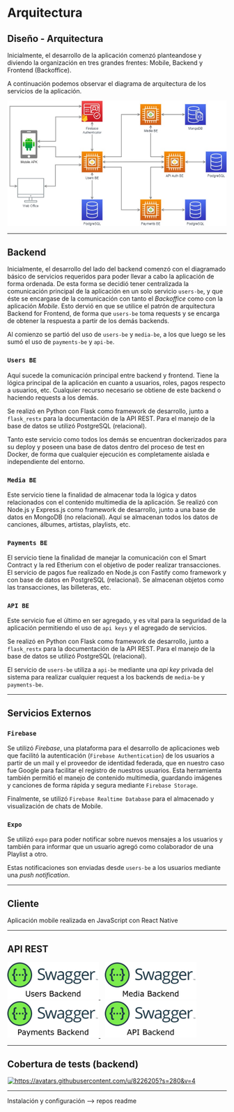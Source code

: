 # Arquitectura

## Diseño - Arquitectura

Inicialmente, el desarrollo de la aplicación comenzó planteandose y diviendo la organización en tres grandes frentes: Mobile, Backend y Frontend (Backoffice).

A continuación podemos observar el diagrama de arquitectura de los servicios de la aplicación.

<img src="img/spotifiuby-arq.jpeg" style="width:700px;" />

---

## Backend

Inicialmente, el desarrollo del lado del backend comenzó con el diagramado básico de servicios requeridos para poder llevar a cabo la aplicación de forma ordenada.
De esta forma se decidió tener centralizada la comunicación principal de la aplicación en un solo servicio `users-be`, y que éste se encargase de la comunicación con tanto el _Backoffice_ como con la aplicación _Mobile_.
Esto dervió en que se utilice el patrón de arquitectura Backend for Frontend, de forma que `users-be` toma requests y se encarga de obtener la respuesta a partir de los demás backends.

Al comienzo se partió del uso de `users-be` y `media-be`, a los que luego se les sumó el uso de `payments-be` y `api-be`.

### `Users BE`

Aquí sucede la comunicación principal entre backend y frontend. Tiene la lógica principal de la aplicación en cuanto a usuarios, roles, pagos respecto a usuarios, etc.
Cualquier recurso necesario se obtiene de este backend o haciendo requests a los demás.

Se realizó en Python con Flask como framework de desarrollo, junto a `flask_restx` para la documentación de la API REST. Para el manejo de la base de datos se utilizó PostgreSQL (relacional).

Tanto este servicio como todos los demás se encuentran dockerizados para su deploy y poseen una base de datos dentro del proceso de test en Docker, de forma que cualquier ejecución es completamente aislada e independiente del entorno.

### `Media BE`

Este servicio tiene la finalidad de almacenar toda la lógica y datos relacionados con el contenido multimedia de la aplicación.
Se realizó con Node.js y Express.js como framework de desarrollo, junto a una base de datos en MongoDB (no relacional).
Aquí se almacenan todos los datos de canciones, álbumes, artistas, playlists, etc.

### `Payments BE`

El servicio tiene la finalidad de manejar la comunicación con el Smart Contract y la red Etherium con el objetivo de poder realizar transacciones. El servicio de pagos fue realizado en Node.js con Fastify como framework y con base de datos en PostgreSQL (relacional). Se almacenan objetos como las transacciones, las billeteras, etc.

### `API BE`

Este servicio fue el último en ser agregado, y es vital para la seguridad de la aplicación permitiendo el uso de `api keys` y el agregado de servicios.

Se realizó en Python con Flask como framework de desarrollo, junto a `flask_restx` para la documentación de la API REST. Para el manejo de la base de datos se utilizó PostgreSQL (relacional).

El servicio de `users-be` utiliza a `api-be` mediante una _api key_ privada del sistema para realizar cualquier request a los backends de `media-be` y `payments-be`.

---

## Servicios Externos

### `Firebase`

Se utilizó _Firebase_, una plataforma para el desarrollo de aplicaciones web que facilitó la autenticación (`Firebase Authentication`) de los usuarios a partir de un mail y el proveedor de identidad federada, que en nuestro caso fue Google para facilitar el registro de nuestros usuarios.
Esta herramienta también permitió el manejo de contenido multimedia, guardando imágenes y canciones de forma rápida y segura mediante `Firebase Storage`.

Finalmente, se utilizó `Firebase Realtime Database` para el almacenado y visualización de chats de Mobile.

### `Expo`

Se utilizó `expo` para poder notificar sobre nuevos mensajes a los usuarios y también para informar que un usuario agregó como colaborador de una Playlist a otro.

Estas notificaciones son enviadas desde `users-be` a los usuarios mediante una _push notification_.

---

## Cliente

Aplicación mobile realizada en JavaScript con React Native

---

## API REST

<a href="https://users-be-spotifiuby.herokuapp.com/doc" style="margin-right: 10px;" target="_blank">
<img src="img/swagger-users-be.png" style="width:210px;"/>
</a>
<a href="https://media-be-spotifiuby.herokuapp.com/doc" style="margin-right: 10px;" target="_blank">
<img src="img/swagger-media-be.png" style="width:210px;"/>
</a>

<a href="https://payments-be-spotifiuby.herokuapp.com/doc/static/index.html" style="margin-right: 10px;" target="_blank">
<img src="img/swagger-payments-be.png" style="width:210px;"/>
</a>
<a href="https://api-be-spotifiuby.herokuapp.com/doc" style="margin-right: 10px;" target="_blank">
<img src="img/swagger-api-be.png" style="width:210px;"/>
</a>

---

## Cobertura de tests (backend)

<a href="https://app.codecov.io/gh/taller2-grupo10" style="margin-right: 10px; margin-left: 1px" target="_blank">
<img src="https://avatars.githubusercontent.com/u/8226205?s=280&v=4" alt="https://avatars.githubusercontent.com/u/8226205?s=280&v=4" width="70px" />
</a>

---

Instalación y configuración --> repos readme
